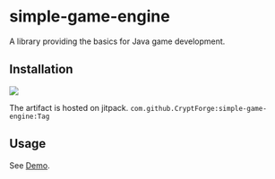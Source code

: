 # simple-game-engine

A library providing the basics for Java game development.

## Installation

[![](https://jitpack.io/v/CryptForge/simple-game-engine.svg)](https://jitpack.io/#CryptForge/simple-game-engine)

The artifact is hosted on jitpack.
`com.github.CryptForge:simple-game-engine:Tag`

## Usage

See [Demo](https://github.com/CryptForge/simple-game-engine/tree/main/demo).